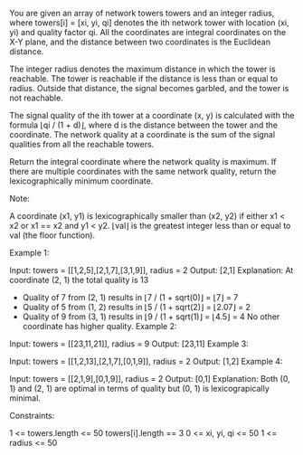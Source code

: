 You are given an array of network towers towers and an integer radius, where towers[i] = [xi, yi, qi] denotes the ith network tower with location (xi, yi) and quality factor qi. All the coordinates are integral coordinates on the X-Y plane, and the distance between two coordinates is the Euclidean distance.

The integer radius denotes the maximum distance in which the tower is reachable. The tower is reachable if the distance is less than or equal to radius. Outside that distance, the signal becomes garbled, and the tower is not reachable.

The signal quality of the ith tower at a coordinate (x, y) is calculated with the formula ⌊qi / (1 + d)⌋, where d is the distance between the tower and the coordinate. The network quality at a coordinate is the sum of the signal qualities from all the reachable towers.

Return the integral coordinate where the network quality is maximum. If there are multiple coordinates with the same network quality, return the lexicographically minimum coordinate.

Note:

A coordinate (x1, y1) is lexicographically smaller than (x2, y2) if either x1 < x2 or x1 == x2 and y1 < y2.
⌊val⌋ is the greatest integer less than or equal to val (the floor function).

Example 1:

Input: towers = [[1,2,5],[2,1,7],[3,1,9]], radius = 2
Output: [2,1]
Explanation:
At coordinate (2, 1) the total quality is 13

-   Quality of 7 from (2, 1) results in ⌊7 / (1 + sqrt(0)⌋ = ⌊7⌋ = 7
-   Quality of 5 from (1, 2) results in ⌊5 / (1 + sqrt(2)⌋ = ⌊2.07⌋ = 2
-   Quality of 9 from (3, 1) results in ⌊9 / (1 + sqrt(1)⌋ = ⌊4.5⌋ = 4
    No other coordinate has higher quality.
    Example 2:

Input: towers = [[23,11,21]], radius = 9
Output: [23,11]
Example 3:

Input: towers = [[1,2,13],[2,1,7],[0,1,9]], radius = 2
Output: [1,2]
Example 4:

Input: towers = [[2,1,9],[0,1,9]], radius = 2
Output: [0,1]
Explanation: Both (0, 1) and (2, 1) are optimal in terms of quality but (0, 1) is lexicograpically minimal.

Constraints:

1 <= towers.length <= 50
towers[i].length == 3
0 <= xi, yi, qi <= 50
1 <= radius <= 50
